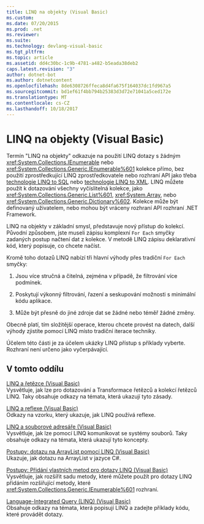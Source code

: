 ```yaml
---
title: LINQ na objekty (Visual Basic)
ms.custom: 
ms.date: 07/20/2015
ms.prod: .net
ms.reviewer: 
ms.suite: 
ms.technology: devlang-visual-basic
ms.tgt_pltfrm: 
ms.topic: article
ms.assetid: dd4c30bc-1c9b-4781-a482-b5eada38deb2
caps.latest.revision: "3"
author: dotnet-bot
ms.author: dotnetcontent
ms.openlocfilehash: 8de6308726ffeca8d4fa675f164037dc1fd967a5
ms.sourcegitcommit: bd1ef61f4bb794b25383d3d72e71041a5ced172e
ms.translationtype: MT
ms.contentlocale: cs-CZ
ms.lasthandoff: 10/18/2017
---
```

# <a name="linq-to-objects-visual-basic"></a>LINQ na objekty (Visual Basic)
Termín "LINQ na objekty" odkazuje na použití LINQ dotazy s žádným <xref:System.Collections.IEnumerable> nebo <xref:System.Collections.Generic.IEnumerable%601> kolekce přímo, bez použití zprostředkující LINQ zprostředkovatele nebo rozhraní API jako třeba [technologie LINQ to SQL](https://msdn.microsoft.com/library/bb386976) nebo [technologie LINQ to XML](http://msdn.microsoft.com/library/f0fe21e9-ee43-4a55-b91a-0800e5782c13). LINQ můžete použít k dotazování všechny vyčíslitelná kolekce, jako <xref:System.Collections.Generic.List%601>, <xref:System.Array>, nebo <xref:System.Collections.Generic.Dictionary%602>. Kolekce může být definovaný uživatelem, nebo mohou být vráceny rozhraní API rozhraní .NET Framework.  
  
 LINQ na objekty v základní smysl, představuje nový přístup do kolekcí. Původní způsobem, jste museli zápisu komplexní `For Each` smyčky zadaných postup načtení dat z kolekce. V metodě LINQ zápisu deklarativní kód, který popisuje, co chcete načíst.  
  
 Kromě toho dotazů LINQ nabízí tři hlavní výhody přes tradiční `For Each` smyčky:  
  
1.  Jsou více stručná a čitelná, zejména v případě, že filtrování více podmínek.  
  
2.  Poskytují výkonný filtrování, řazení a seskupování možnosti s minimální kódu aplikace.  
  
3.  Může být přesně do jiné zdroje dat se žádné nebo téměř žádné změny.  
  
 Obecně platí, tím složitější operace, kterou chcete provést na datech, další výhody zjistíte pomocí LINQ místo tradiční iterace techniky.  
  
 Účelem této části je za účelem ukázky LINQ přístup s příklady vyberte. Rozhraní není určeno jako vyčerpávající.  
  
## <a name="in-this-section"></a>V tomto oddílu  
 [LINQ a řetězce (Visual Basic)](../../../../visual-basic/programming-guide/concepts/linq/linq-and-strings.md)  
 Vysvětluje, jak lze pro dotazování a Transformace řetězců a kolekcí řetězců LINQ. Taky obsahuje odkazy na témata, která ukazují tyto zásady.  
  
 [LINQ a reflexe (Visual Basic)](../../../../visual-basic/programming-guide/concepts/linq/linq-and-reflection.md)  
 Odkazy na vzorku, který ukazuje, jak LINQ používá reflexe.  
  
 [LINQ a souborové adresáře (Visual Basic)](../../../../visual-basic/programming-guide/concepts/linq/linq-and-file-directories.md)  
 Vysvětluje, jak lze pomocí LINQ komunikovat se systémy souborů. Taky obsahuje odkazy na témata, která ukazují tyto koncepty.  
  
 [Postupy: dotazu na ArrayList pomocí LINQ (Visual Basic)](../../../../visual-basic/programming-guide/concepts/linq/how-to-query-an-arraylist-with-linq.md)  
 Ukazuje, jak dotazu na ArrayList v jazyce C#.  
  
 [Postupy: Přidání vlastních metod pro dotazy LINQ (Visual Basic)](../../../../visual-basic/programming-guide/concepts/linq/how-to-add-custom-methods-for-linq-queries.md)  
 Vysvětluje, jak rozšířit sadu metody, které můžete použít pro dotazy LINQ přidáním rozšiřující metody, které <xref:System.Collections.Generic.IEnumerable%601> rozhraní.  
  
 [Language-Integrated Query (LINQ) (Visual Basic)](../../../../visual-basic/programming-guide/concepts/linq/index.md)  
 Obsahuje odkazy na témata, která popisují LINQ a zadejte příklady kódu, které provádět dotazy.
